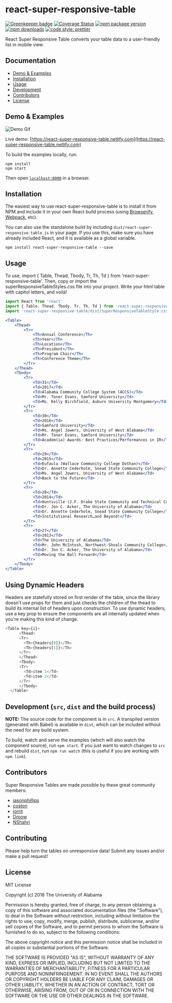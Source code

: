 # react-super-responsive-table

[![Greenkeeper badge](https://badges.greenkeeper.io/ua-oira/react-super-responsive-table.svg)](https://greenkeeper.io/)
[![Coverage Status](https://coveralls.io/repos/github/ua-oira/react-super-responsive-table/badge.svg?branch=master)](https://coveralls.io/github/ua-oira/react-super-responsive-table?branch=master)
[![npm package version](https://badge.fury.io/js/react-super-responsive-table.svg)](https://www.npmjs.com/package/react-super-responsive-table)
[![npm downloads](https://img.shields.io/npm/dm/react-super-responsive-table.svg)](https://www.npmjs.com/package/react-super-responsive-table)
[![code style: prettier](https://img.shields.io/badge/code_style-prettier-ff69b4.svg)](https://prettier.io)

React Super Responsive Table converts your table data to a user-friendly list in mobile view.

## Documentation

* [Demo & Examples](#demo--examples)
* [Installation](#installation)
* [Usage](#usage)
* [Development](#development-src-lib-and-the-build-process)
* [Contributors](#contributors)
* [License](#license)

## Demo & Examples

![Demo Gif](https://user-images.githubusercontent.com/7424180/55982530-baab9900-5c5e-11e9-97c0-0336c5889504.gif)


Live demo: [https://react-super-responsive-table.netlify.com](https://react-super-responsive-table.netlify.com)

To build the examples locally, run:

```
npm install
npm start
```

Then open [`localhost:8000`](http://localhost:8000) in a browser.

## Installation

The easiest way to use react-super-responsive-table is to install it from NPM and include it in your own React build process (using [Browserify](http://browserify.org), [Webpack](http://webpack.github.io/), etc).

You can also use the standalone build by including `dist/react-super-responsive-table.js` in your page. If you use this, make sure you have already included React, and it is available as a global variable.

```
npm install react-super-responsive-table --save
```

## Usage

To use, import { Table, Thead, Tbody, Tr, Th, Td } from 'react-super-responsive-table'. Then, copy or import the superResponsiveTableStyles.css file into your project. Write your html table with capitol letters, and voilà!

```jsx
import React from 'react'
import { Table, Thead, Tbody, Tr, Th, Td } from 'react-super-responsive-table'
import 'react-super-responsive-table/dist/SuperResponsiveTableStyle.css'

<Table>
	<Thead>
		<Tr>
			<Th>Annual Conference</Th>
			<Th>Year</Th>
			<Th>Location</Th>
			<Th>President</Th>
			<Th>Program Chair</Th>
			<Th>Conference Theme</Th>
		</Tr>
	</Thead>
	<Tbody>
		<Tr>
			<Td>31</Td>
			<Td>2017</Td>
			<Td>Alabama Community College System (ACCS)</Td>
			<Td>Mr. Toner Evans, Samford University</Td>
			<Td>Ms. Kelly Birchfield, Auburn University Montgomery</Td>
		</Tr>
		<Tr>
			<Td>30</Td>
			<Td>2016</Td>
			<Td>Samford University</Td>
			<Td>Ms. Angel Jowers, University of West Alabama</Td>
			<Td>Mr. Toner Evans, Samford University</Td>
			<Td>Academ(ia) Awards: Best Practices/Performances in IR</Td>
		</Tr>
		<Tr>
			<Td>29</Td>
			<Td>2015</Td>
			<Td>Eufaula (Wallace Community College Dothan)</Td>
			<Td>Dr. Annette Cederholm, Snead State Community College</Td>
			<Td>Ms. Angel Jowers, University of West Alabama</Td>
			<Td>Back to the Future</Td>
		</Tr>
		<Tr>
			<Td>28</Td>
			<Td>2014</Td>
			<Td>Huntsville (J.F. Drake State Community and Technical College)</Td>
			<Td>Dr. Jon C. Acker, The University of Alabama</Td>
			<Td>Dr. Annette Cederholm, Snead State Community College</Td>
			<Td>Institutional Research…and Beyond!</Td>
		</Tr>
		<Tr>
			<Td>27</Td>
			<Td>2013</Td>
			<Td>The University of Alabama</Td>
			<Td>Mr. John McIntosh, Northwest-Shoals Community College</Td>
			<Td>Dr. Jon C. Acker, The University of Alabama</Td>
			<Td>Moving the Ball Forward</Td>
		</Tr>
	</Tbody>
</Table>
```

## Using Dynamic Headers
Headers are statefully stored on first render of the table, since the library doesn't use props for them and just checks the children of the thead to build its internal list of headers upon construction. To use dynamic headers, use a key prop to ensure the components are all internally updated when you're making this kind of change.
```js
<Table key={i}>
      <Thead>
      <Tr>
        <Th>{headers[0]}</Th>
        <Th>{headers[1]}</Th>
      </Tr>
      </Thead>
      <Tbody>
      <Tr>
        <Td>item 1</Td>
        <Td>item 2</Td>
      </Tr>
      </Tbody>
  </Table>
```

## Development (`src`, `dist` and the build process)

**NOTE:** The source code for the component is in `src`. A transpiled version (generated with Babel) is available in `dist`, which can be included without the need for any build system.

To build, watch and serve the examples (which will also watch the component source), run `npm start`. If you just want to watch changes to `src` and rebuild `dist`, run `npm run watch` (this is useful if you are working with `npm link`).

## Contributors

Super Responsive Tables are made possible by these great community members:

* [jasonphillips](https://github.com/jasonphillips)
* [coston](https://github.com/coston)
* [jorrit](https://github.com/jorrit)
* [Droow](https://github.com/droow)
* [NShahri](https://github.com/NShahri)

## Contributing

Please help turn the tables on unresponsive data! Submit any issues and/or make a pull request!

## License

MIT License

Copyright (c) 2018 The University of Alabama

Permission is hereby granted, free of charge, to any person obtaining a copy
of this software and associated documentation files (the "Software"), to deal
in the Software without restriction, including without limitation the rights
to use, copy, modify, merge, publish, distribute, sublicense, and/or sell
copies of the Software, and to permit persons to whom the Software is
furnished to do so, subject to the following conditions:

The above copyright notice and this permission notice shall be included in all
copies or substantial portions of the Software.

THE SOFTWARE IS PROVIDED "AS IS", WITHOUT WARRANTY OF ANY KIND, EXPRESS OR
IMPLIED, INCLUDING BUT NOT LIMITED TO THE WARRANTIES OF MERCHANTABILITY,
FITNESS FOR A PARTICULAR PURPOSE AND NONINFRINGEMENT. IN NO EVENT SHALL THE
AUTHORS OR COPYRIGHT HOLDERS BE LIABLE FOR ANY CLAIM, DAMAGES OR OTHER
LIABILITY, WHETHER IN AN ACTION OF CONTRACT, TORT OR OTHERWISE, ARISING FROM,
OUT OF OR IN CONNECTION WITH THE SOFTWARE OR THE USE OR OTHER DEALINGS IN THE
SOFTWARE.
